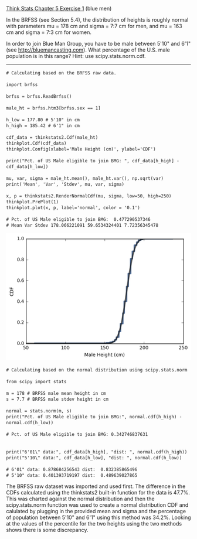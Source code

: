 [Think Stats Chapter 5 Exercise 1](http://greenteapress.com/thinkstats2/html/thinkstats2006.html#toc50) (blue men)

In the BRFSS (see Section 5.4), the distribution of heights is roughly normal with parameters mu = 178 cm and sigma = 7:7 cm for men, and mu = 163 cm and sigma = 7:3 cm for women.

In order to join Blue Man Group, you have to be male between 5'10" and 6'1" (see http://bluemancasting.com). What percentage of the U.S. male population is in this range? Hint: use scipy.stats.norm.cdf.

-----

```
# Calculating based on the BRFSS raw data.

import brfss

brfss = brfss.ReadBrfss()

male_ht = brfss.htm3[brfss.sex == 1]

h_low = 177.80 # 5'10" in cm
h_high = 185.42 # 6'1" in cm

cdf_data = thinkstats2.Cdf(male_ht)
thinkplot.Cdf(cdf_data)
thinkplot.Config(xlabel='Male Height (cm)', ylabel='CDF')

print("Pct. of US Male eligible to join BMG: ", cdf_data[h_high] - cdf_data[h_low])

mu, var, sigma = male_ht.mean(), male_ht.var(), np.sqrt(var)
print('Mean', 'Var', 'Stdev', mu, var, sigma)

x, p = thinkstats2.RenderNormalCdf(mu, sigma, low=50, high=250)
thinkplot.PrePlot(1)
thinkplot.plot(x, p, label='normal', color = '0.1')

# Pct. of US Male eligible to join BMG:  0.477290537346
# Mean Var Stdev 178.066221091 59.6534324401 7.72356345478
```
![CDF distribution of 'US Male Height (cm) - BRFSS data vs Normal Distribution'](/statistics/5-1-blue_men.png?raw=true "CDF distribution of 'US Male Height (cm) - BRFSS data vs Normal Distribution'")

```
# Calculating based on the normal distribution using scipy.stats.norm

from scipy import stats

m = 178 # BRFSS male mean height in cm
s = 7.7 # BRFSS male stdev height in cm

normal = stats.norm(m, s)
print("Pct. of US Male eligible to join BMG:", normal.cdf(h_high) - normal.cdf(h_low))

# Pct. of US Male eligible to join BMG: 0.342746837631


print("6'01\" data:", cdf_data[h_high], "dist: ", normal.cdf(h_high))
print("5'10\" data:", cdf_data[h_low], "dist: ", normal.cdf(h_low))

# 6'01" data: 0.878684256543 dist:  0.832385865496
# 5'10" data: 0.401393719197 dist:  0.489639027865

```
The BRFSS raw dataset was imported and used first. The difference in the CDFs calculated using the thinkstats2 built-in function for the data is 47.7%. This was charted against the normal distribution and then the scipy.stats.norm function was used to create a normal distribution CDF and calulated by plugging in the provided mean and sigma and the percentage of population between 5'10" and 6'1" using this method was 34.2%. Looking at the values of the percentile for the two heights using the two methods shows there is some discrepancy. 
